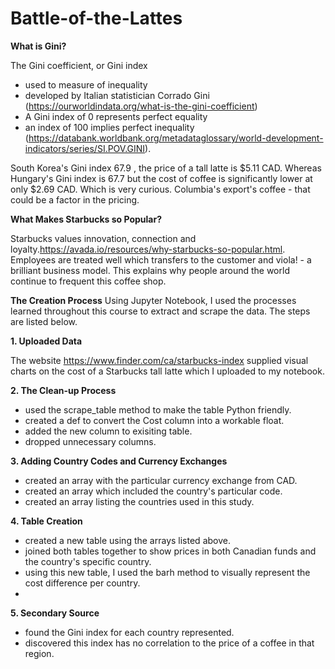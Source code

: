 # Battle-of-the-Lattes

**What is Gini?**
  
  The Gini coefficient, or Gini index
  - used to measure of inequality
  - developed by Italian statistician Corrado Gini (https://ourworldindata.org/what-is-the-gini-coefficient)
  - A Gini index of 0 represents perfect equality
  - an index of 100 implies perfect inequality (https://databank.worldbank.org/metadataglossary/world-development-indicators/series/SI.POV.GINI).

South Korea's Gini index 67.9 , the price of a tall latte is $5.11 CAD. Whereas Hungary's Gini index is 67.7 but the cost of coffee is significantly lower at only $2.69 CAD. Which is very curious. Columbia's export's coffee - that could be a factor in the pricing.

**What Makes Starbucks so Popular?**

Starbucks values innovation, connection and loyalty.https://avada.io/resources/why-starbucks-so-popular.html. Employees are treated well which transfers to the customer and viola! - a brilliant business model. This explains why people around the world continue to frequent this coffee shop.

**The Creation Process**
Using Jupyter Notebook, I used the processes learned throughout this course to extract and scrape the data. The steps are listed below.

**1.  Uploaded Data**

The website https://www.finder.com/ca/starbucks-index supplied visual charts on the cost of a Starbucks tall latte which I uploaded to my notebook.

**2.  The Clean-up Process**

  - used the scrape_table method to make the table Python friendly.
  - created a def to convert the Cost column into a workable float.
  - added the new column to exisiting table.
  - dropped unnecessary columns.

**3.  Adding Country Codes and Currency Exchanges**

  -  created an array with the particular currency exchange from CAD.
  -  created an array which included the country's particular code.
  -  created an array listing the countries used in this study.

**4.  Table Creation**

  -  created a new table using the arrays listed above.
  -  joined both tables together to show prices in both Canadian funds and the country's specific country.
  -  using this new table, I used the barh method to visually represent the cost difference per country.
  -  

**5.  Secondary Source**

  -  found the Gini index for each country represented.
  -  discovered this index has no correlation to the price of a coffee in that region.
